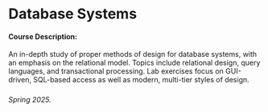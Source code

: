 # Database Systems

#### Course Description:
An in-depth study of proper methods of design for database systems, with an emphasis on the relational model. Topics include relational design, query languages, and transactional processing. Lab exercises focus on GUI-driven, SQL-based access as well as modern, multi-tier styles of design.

###

###### Spring 2025.
